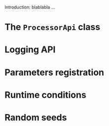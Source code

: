 

Introduction: blablabla ...

# The `ProcessorApi` class

# Logging API

# Parameters registration

# Runtime conditions

# Random seeds
